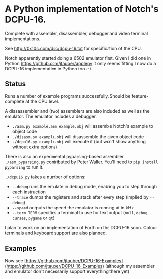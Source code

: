 # A Python implementation of Notch's DCPU-16.

Complete with assembler, disassembler, debugger and video terminal implementations.

See http://0x10c.com/doc/dcpu-16.txt for specification of the CPU.

Notch apparently started doing a 6502 emulator first. Given I did one in
Python <https://github.com/jtauber/applepy> it only seems fitting I now
do a DCPU-16 implementation in Python too :-)


## Status

Runs a number of example programs successfully. Should be feature-complete at the CPU level.

A dissassembler and (two) assemblers are also included as well as the emulator. The emulator
includes a debugger. 

* `./asm.py example.asm example.obj` will assemble Notch's example to object code
* `./disasm.py example.obj` will disassemble the given object code
* `./dcpu16.py example.obj` will execute it (but won't show anything without extra options)

There is also an experimental pyparsing-based assembler `./asm_pyparsing.py`
contributed by Peter Waller. You'll need to `pip install pyparsing` to run it.

`./dcpu16.py` takes a number of options:

* `--debug` runs the emulate in debug mode, enabling you to step through each instruction
* `--trace` dumps the registers and stack after every step (implied by `--debug`)
* `--speed` outputs the speed the emulator is running at in kHz
* `--term TERM` specifies a terminal to use for text output (`null`, `debug`, `curses`, `pygame` or `qt`)

I plan to work on an implementation of Forth on the DCPU-16 soon. Colour terminals and keyboard
support are also planned.


## Examples

Now see [https://github.com/jtauber/DCPU-16-Examples](https://github.com/jtauber/DCPU-16-Examples)
(although my assembler and emulator don't necessarily support everything there yet)